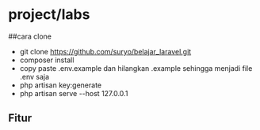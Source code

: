 # project/labs

##cara clone
- git clone https://github.com/suryo/belajar_laravel.git
- composer install
- copy paste .env.example dan hilangkan .example sehingga menjadi file .env saja
- php artisan key:generate
- php artisan serve --host 127.0.0.1

## Fitur